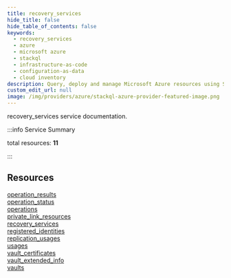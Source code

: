```yaml
---
title: recovery_services
hide_title: false
hide_table_of_contents: false
keywords:
  - recovery_services
  - azure
  - microsoft azure
  - stackql
  - infrastructure-as-code
  - configuration-as-data
  - cloud inventory
description: Query, deploy and manage Microsoft Azure resources using SQL
custom_edit_url: null
image: /img/providers/azure/stackql-azure-provider-featured-image.png
---
```


recovery_services service documentation.

:::info Service Summary

<div class="row">
<div class="providerDocColumn">
<span>total resources:&nbsp;<b>11</b></span><br />
</div>
</div>

:::

## Resources
<div class="row">
<div class="providerDocColumn">
<a href="/providers/azure/recovery_services/operation_results/">operation_results</a><br />
<a href="/providers/azure/recovery_services/operation_status/">operation_status</a><br />
<a href="/providers/azure/recovery_services/operations/">operations</a><br />
<a href="/providers/azure/recovery_services/private_link_resources/">private_link_resources</a><br />
<a href="/providers/azure/recovery_services/recovery_services/">recovery_services</a><br />
<a href="/providers/azure/recovery_services/registered_identities/">registered_identities</a>
</div>
<div class="providerDocColumn">
<a href="/providers/azure/recovery_services/replication_usages/">replication_usages</a><br />
<a href="/providers/azure/recovery_services/usages/">usages</a><br />
<a href="/providers/azure/recovery_services/vault_certificates/">vault_certificates</a><br />
<a href="/providers/azure/recovery_services/vault_extended_info/">vault_extended_info</a><br />
<a href="/providers/azure/recovery_services/vaults/">vaults</a>
</div>
</div>